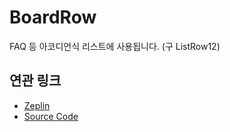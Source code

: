 # BoardRow

FAQ 등 아코디언식 리스트에 사용됩니다. (구 ListRow12)

## 연관 링크

- <a href="zpl.io/2jPOv9Q" target="_blank">Zeplin</a>
- <a href="https://github.com/toss/tds-web/blob/master/src/react/components/BoardRow/BoardRow.tsx" target="_blank">Source Code</a>
